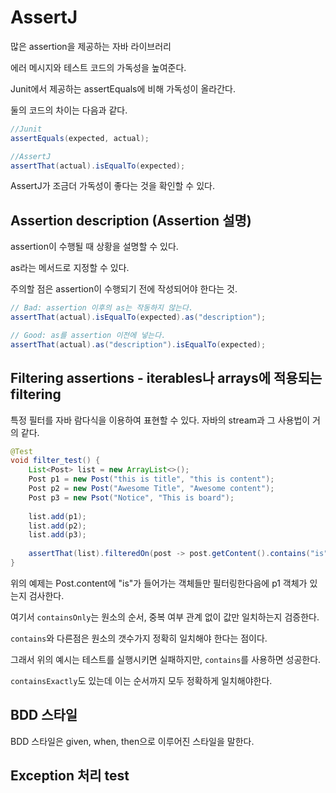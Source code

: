 # AssertJ
많은 assertion을 제공하는 자바 라이브러리

에러 메시지와 테스트 코드의 가독성을 높여준다.

Junit에서 제공하는 assertEquals에 비해 가독성이 올라간다.

둘의 코드의 차이는 다음과 같다.

```java
//Junit
assertEquals(expected, actual); 

//AssertJ
assertThat(actual).isEqualTo(expected);
```

AssertJ가 조금더 가독성이 좋다는 것을 확인할 수 있다.

## Assertion description (Assertion 설명)
assertion이 수행될 때 상황을 설명할 수 있다. 

as라는 메서드로 지정할 수 있다.

주의할 점은 assertion이 수행되기 전에 작성되어야 한다는 것.

```java
// Bad: assertion 이후의 as는 작동하지 않는다.
assertThat(actual).isEqualTo(expected).as("description");

// Good: as를 assertion 이전에 넣는다.
assertThat(actual).as("description").isEqualTo(expected);
```

## Filtering assertions - iterables나 arrays에 적용되는 filtering

특정 필터를 자바 람다식을 이용하여 표현할 수 있다.
자바의 stream과 그 사용법이 거의 같다.

```java
@Test
void filter_test() {
	List<Post> list = new ArrayList<>();
	Post p1 = new Post("this is title", "this is content");
	Post p2 = new Post("Awesome Title", "Awesome content");
	Post p3 = new Psot("Notice", "This is board");
	
	list.add(p1);
	list.add(p2);
	list.add(p3);
	
	assertThat(list).filteredOn(post -> post.getContent().contains("is")).containsOnly(p1);
}
```
위의 예제는 Post.content에 "is"가 들어가는 객체들만 필터링한다음에 p1 객체가 있는지 검사한다. 

여기서 `containsOnly`는 원소의 순서, 중복 여부 관계 없이 값만 일치하는지 검증한다.

`contains`와 다른점은 원소의 갯수가지 정확히 일치해야 한다는 점이다.

그래서 위의 예시는 테스트를 실행시키면 실패하지만, `contains`를 사용하면 성공한다.

`containsExactly`도 있는데 이는 순서까지 모두 정확하게 일치해야한다. 

## BDD 스타일
BDD 스타일은 given, when, then으로 이루어진 스타일을 말한다.

## Exception 처리 test
